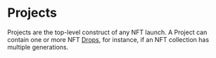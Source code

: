 # Projects

Projects are the top-level construct of any NFT launch. A Project can contain one or more NFT [Drops](drops.md), for instance, if an NFT collection has multiple generations.
